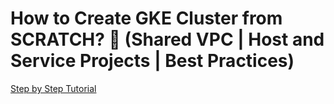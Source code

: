 # How to Create GKE Cluster from SCRATCH? 🤫 (Shared VPC | Host and Service Projects | Best Practices)

[Step by Step Tutorial](https://youtu.be/TxQRtXwRxHw)
